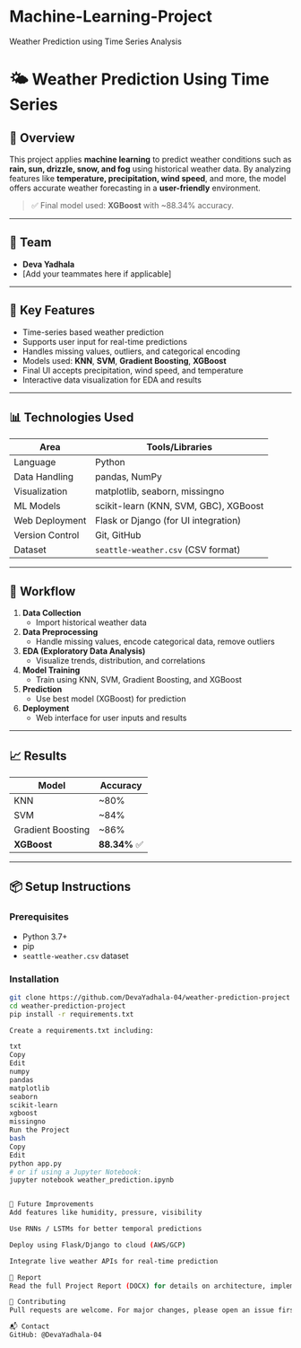 # Machine-Learning-Project
Weather Prediction using Time Series Analysis


# 🌤️ Weather Prediction Using Time Series

## 📌 Overview

This project applies **machine learning** to predict weather conditions such as **rain, sun, drizzle, snow, and fog** using historical weather data. By analyzing features like **temperature, precipitation, wind speed**, and more, the model offers accurate weather forecasting in a **user-friendly** environment.

> ✅ Final model used: **XGBoost** with ~88.34% accuracy.

---

## 👥 Team

- **Deva Yadhala**
- [Add your teammates here if applicable]

---

## 🧠 Key Features

- Time-series based weather prediction
- Supports user input for real-time predictions
- Handles missing values, outliers, and categorical encoding
- Models used: **KNN**, **SVM**, **Gradient Boosting**, **XGBoost**
- Final UI accepts precipitation, wind speed, and temperature
- Interactive data visualization for EDA and results

---

## 📊 Technologies Used

| Area               | Tools/Libraries                                       |
|--------------------|-------------------------------------------------------|
| Language           | Python                                                |
| Data Handling      | pandas, NumPy                                          |
| Visualization      | matplotlib, seaborn, missingno                        |
| ML Models          | scikit-learn (KNN, SVM, GBC), XGBoost                 |
| Web Deployment     | Flask or Django (for UI integration)                 |
| Version Control    | Git, GitHub                                           |
| Dataset            | `seattle-weather.csv` (CSV format)                   |

---

## 🔁 Workflow

1. **Data Collection**  
   - Import historical weather data  
2. **Data Preprocessing**  
   - Handle missing values, encode categorical data, remove outliers  
3. **EDA (Exploratory Data Analysis)**  
   - Visualize trends, distribution, and correlations  
4. **Model Training**  
   - Train using KNN, SVM, Gradient Boosting, and XGBoost  
5. **Prediction**  
   - Use best model (XGBoost) for prediction  
6. **Deployment**  
   - Web interface for user inputs and results  

---

## 📈 Results

| Model              | Accuracy |
|--------------------|----------|
| KNN                | ~80%     |
| SVM                | ~84%     |
| Gradient Boosting  | ~86%     |
| **XGBoost**        | **88.34%** ✅ |

---

## 📦 Setup Instructions

### Prerequisites
- Python 3.7+
- pip
- `seattle-weather.csv` dataset

### Installation

```bash
git clone https://github.com/DevaYadhala-04/weather-prediction-project
cd weather-prediction-project
pip install -r requirements.txt

Create a requirements.txt including:

txt
Copy
Edit
numpy
pandas
matplotlib
seaborn
scikit-learn
xgboost
missingno
Run the Project
bash
Copy
Edit
python app.py
# or if using a Jupyter Notebook:
jupyter notebook weather_prediction.ipynb


🚀 Future Improvements
Add features like humidity, pressure, visibility

Use RNNs / LSTMs for better temporal predictions

Deploy using Flask/Django to cloud (AWS/GCP)

Integrate live weather APIs for real-time prediction

📄 Report
Read the full Project Report (DOCX) for details on architecture, implementation, and results.

🤝 Contributing
Pull requests are welcome. For major changes, please open an issue first to discuss what you’d like to change.

📬 Contact
GitHub: @DevaYadhala-04
